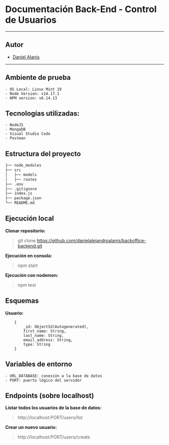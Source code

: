 # Documentación Back-End - Control de Usuarios

-----

## Autor
- [Daniel Alanis](https://github.com/danielalejandroalanis)

-----

## Ambiente de prueba

    - OS Local: Linux Mint 19
    - Node Version: v14.17.1
    - NPM version: v6.14.13

## Tecnologías utilizadas:

    - NodeJS
    - MongoDB
    - Visual Studio Code
    - Postman

## Estructura del proyecto

```bash
├── node_modules
├── src
│   ├── models
│   ├── routes
├── .env
├── .gitignore
├── index.js
├── package.json
└── README.md
```

## Ejecución local

**Clonar repositorio:** 

> git clone https://github.com/danielalejandroalanis/backoffice-backend.git

**Ejecución en consola:**

> npm start

**Ejecución con nodemon:**

> npm test

## Esquemas

**Usuario:**
```
    {
        _id: ObjectId(Autogenerated),
        first_name: String,
        last_name: String,
        email_address: String,
        type: String
    }
```

## Variables de entorno

    - URL_DATABASE: conexión a la base de datos
    - PORT: puerto lógico del servidor

## Endpoints (sobre localhost)

**Listar todos los usuarios de la base de datos:**
> http://localhost:PORT/users/list

**Crear un nuevo usuario:**
> http://localhost:PORT/users/create


